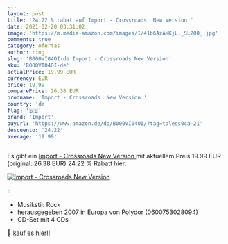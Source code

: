 ```yaml
---
layout: post
title: '24.22 % rabat auf Import - Crossroads  New Version '
date: 2021-02-20 03:31:02
image: 'https://m.media-amazon.com/images/I/41b6AzA+KjL._SL200_.jpg'
comments: true
category: ofertas
author: ring
slug: 'B000VI04OI-de Import - Crossroads New Version'
sku: 'B000VI04OI-de'
actualPrice: 19.99 EUR
currency: EUR
price: 19.99
comparePrice: 26.38 EUR
prodname: 'Import - Crossroads  New Version '
country: 'de'
flag: '🇩🇪'
brand: 'Import'
buyurl: 'https://www.amazon.de/dp/B000VI04OI/?tag=tolees0ca-21'
descuento: '24.22'
average: '19.99'
---
```


Es gibt ein [Import - Crossroads  New Version ](https://www.amazon.de/dp/B000VI04OI/?tag=tolees0ca-21) mit aktuellem Preis 19.99 EUR (original: 26.38 EUR) 24.22 % Rabatt hier:

[![Import - Crossroads  New Version ](https://m.media-amazon.com/images/I/41b6AzA+KjL._SL200_.jpg)](https://www.amazon.de/dp/B000VI04OI/?tag=tolees0ca-21)

ℹ️:

- Musikstil: Rock
- herausgegeben 2007 in Europa von Polydor (0600753028094)
- CD-Set mit 4 CDs

[🛒 kauf es hier!!](https://www.amazon.de/dp/B000VI04OI/?tag=tolees0ca-21)
